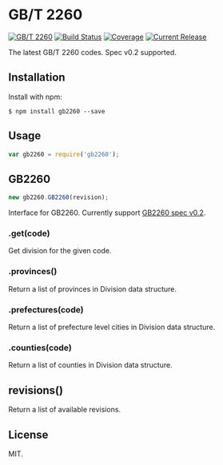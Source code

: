 # GB/T 2260

[![GB/T 2260](http://img.shields.io/badge/GB%2FT-2260-blue.svg?style=flat)](https://github.com/cn/GB2260)
[![Build Status](https://img.shields.io/travis/cn/GB2260.js.svg?style=flat)](https://travis-ci.org/cn/GB2260.js)
[![Coverage](https://img.shields.io/coveralls/cn/GB2260.js.svg?style=flat)](https://coveralls.io/r/cn/GB2260.js)
[![Current Release](https://img.shields.io/npm/v/gb2260.svg?style=flat)](https://npmjs.org/package/gb2260)

The latest GB/T 2260 codes. Spec v0.2 supported.

## Installation

Install with npm:

    $ npm install gb2260 --save

## Usage

```js
var gb2260 = require('gb2260');
```

## GB2260

```js
new gb2260.GB2260(revision);
```

Interface for GB2260. Currently support [GB2260 spec v0.2](https://github.com/cn/GB2260/blob/v0.2/spec.md).

### .get(code)

Get division for the given code.

### .provinces()

Return a list of provinces in Division data structure.

### .prefectures(code)

Return a list of prefecture level cities in Division data structure.

### .counties(code)

Return a list of counties in Division data structure.

## revisions()

Return a list of available revisions.

## License

MIT.
